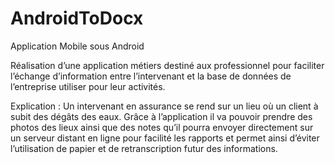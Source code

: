 # AndroidToDocx
Application Mobile sous Android

Réalisation d’une application métiers destiné aux professionnel pour faciliter l’échange d’information entre l’intervenant et
la base de données de l’entreprise utiliser pour leur activités.

Explication : Un intervenant en assurance se rend sur un lieu où un client à subit des dégâts des eaux. 
Grâce à l’application il va pouvoir prendre des photos des lieux ainsi que des notes qu’il pourra envoyer directement
sur un serveur distant en ligne pour facilité les rapports et permet ainsi d’éviter l’utilisation de papier et
de retranscription futur des informations.
